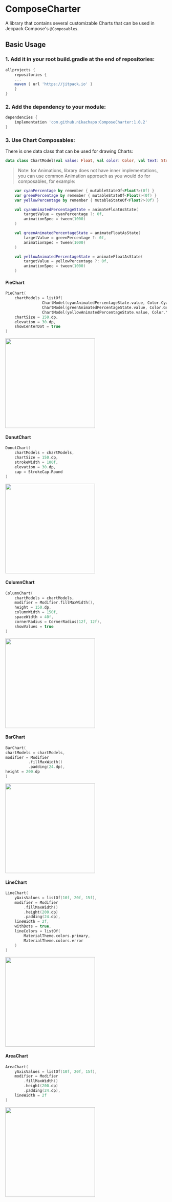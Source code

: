 # ComposeCharter

A library that contains several customizable Charts that can be used in Jecpack Compose's `@Composables`.

## Basic Usage

### 1. Add it in your root build.gradle at the end of repositories:
```gradle
allprojects {
    repositories {
    ...
    maven { url 'https://jitpack.io' }
    }
}
```

### 2. Add the dependency to your module:
```gradle
dependencies {
    implementation 'com.github.nikachapo:ComposeCharter:1.0.2'
}
```

### 3. Use Chart Composables:
There is one data class that can be used for drawing Charts:
```kotlin
data class ChartModel(val value: Float, val color: Color, val text: String? = null)
```

> Note: for Animations, library does not have inner implementations, you can use common Animation approach as you would do for composables, for example:
```kotlin
    var cyanPercentage by remember { mutableStateOf<Float?>(0f) }
    var greenPercentage by remember { mutableStateOf<Float?>(0f) }
    var yellowPercentage by remember { mutableStateOf<Float?>(0f) }

    val cyanAnimatedPercentageState = animateFloatAsState(
        targetValue = cyanPercentage ?: 0f,
        animationSpec = tween(1000)
    )

    val greenAnimatedPercentageState = animateFloatAsState(
        targetValue = greenPercentage ?: 0f,
        animationSpec = tween(1000)
    )

    val yellowAnimatedPercentageState = animateFloatAsState(
        targetValue = yellowPercentage ?: 0f,
        animationSpec = tween(1000)
    )

```


#### PieChart
```kotlin
PieChart(
    chartModels = listOf(
                ChartModel(cyanAnimatedPercentageState.value, Color.Cyan),
                ChartModel(greenAnimatedPercentageState.value, Color.Green),
                ChartModel(yellowAnimatedPercentageState.value, Color.Yellow)),
    chartSize = 150.dp,
    elevation = 30.dp,
    showCenterDot = true
)
```
<img src="https://user-images.githubusercontent.com/44478420/177399420-23acf661-ce85-48e1-9f28-33b7ca456d9a.gif" 
data-canonical-src="https://user-images.githubusercontent.com/44478420/177399420-23acf661-ce85-48e1-9f28-33b7ca456d9a.gif" width="280" height="280" />


#### DonutChart
```kotlin
DonutChart(
    chartModels = chartModels,
    chartSize = 150.dp,
    strokeWidth = 100f,
    elevation = 30.dp,
    cap = StrokeCap.Round
)
```
<img src="https://user-images.githubusercontent.com/44478420/177400285-0b0877b3-d0b1-442d-9359-26bd1a5f4761.gif" 
data-canonical-src="https://user-images.githubusercontent.com/44478420/177400285-0b0877b3-d0b1-442d-9359-26bd1a5f4761.gif" width="280" height="280" />

#### ColumnChart
```kotlin
ColumnChart(
    chartModels = chartModels,
    modifier = Modifier.fillMaxWidth(),
    height = 150.dp,
    columnWidth = 150f,
    spaceWidth = 40f,
    cornerRadius = CornerRadius(12f, 12f),
    showValues = true
)
```

<img src="https://user-images.githubusercontent.com/44478420/177401026-cad0f8be-6a95-4844-948f-6cc198de27d4.gif" 
data-canonical-src="https://user-images.githubusercontent.com/44478420/177401026-cad0f8be-6a95-4844-948f-6cc198de27d4.gif" width="280" height="280" />

#### BarChart
```kotlin
BarChart(
chartModels = chartModels,
modifier = Modifier
          .fillMaxWidth()
          .padding(24.dp),
height = 200.dp
)
```

<img src="https://user-images.githubusercontent.com/44478420/177401658-6db29a9b-baf8-4d0e-ae6b-d4088262150b.gif" 
data-canonical-src="https://user-images.githubusercontent.com/44478420/177401658-6db29a9b-baf8-4d0e-ae6b-d4088262150b.gif" width="280" height="280" />

#### LineChart
```kotlin
LineChart(
    yAxisValues = listOf(10f, 20f, 15f),
    modifier = Modifier
        .fillMaxWidth()
        .height(200.dp)
        .padding(24.dp),
    lineWidth = 2f,
    withDots = true,
    lineColors = listOf(
        MaterialTheme.colors.primary,
        MaterialTheme.colors.error
    )
)
```

<img src="https://user-images.githubusercontent.com/44478420/177402168-c1a4d8a5-39ad-4178-8bc7-2ec809e43651.gif" 
data-canonical-src="https://user-images.githubusercontent.com/44478420/177402168-c1a4d8a5-39ad-4178-8bc7-2ec809e43651.gif" width="280" height="280" />

#### AreaChart
```kotlin
AreaChart(
    yAxisValues = listOf(10f, 20f, 15f),
    modifier = Modifier
        .fillMaxWidth()
        .height(200.dp)
        .padding(24.dp),
    lineWidth = 2f
)
```

<img src="https://user-images.githubusercontent.com/44478420/177402518-14c24e2d-b8a2-499b-8826-02a705c9e0bd.gif" 
data-canonical-src="https://user-images.githubusercontent.com/44478420/177402518-14c24e2d-b8a2-499b-8826-02a705c9e0bd.gif" width="280" height="280" />
